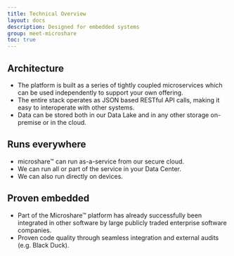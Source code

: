 ```yaml
---
title: Technical Overview
layout: docs
description: Designed for embedded systems
group: meet-microshare
toc: true
---
```


## Architecture
- The platform is built as a series of tightly coupled microservices which can be used independently to support your own offering.
- The entire stack operates as JSON based RESTful API calls, making it easy to interoperate with other systems.
- Data can be stored both in our Data Lake and in any other storage on-premise or in the cloud.

## Runs everywhere
- microshare™ can run as-a-service from our secure cloud.
- We can run all or part of the service in your Data Center. 
- We can also run directly on devices.

## Proven embedded
- Part of the Microshare™ platform has already successfully been integrated in other software by large publicly traded enterprise software companies.
- Proven code quality through seamless integration and external audits (e.g. Black Duck).
